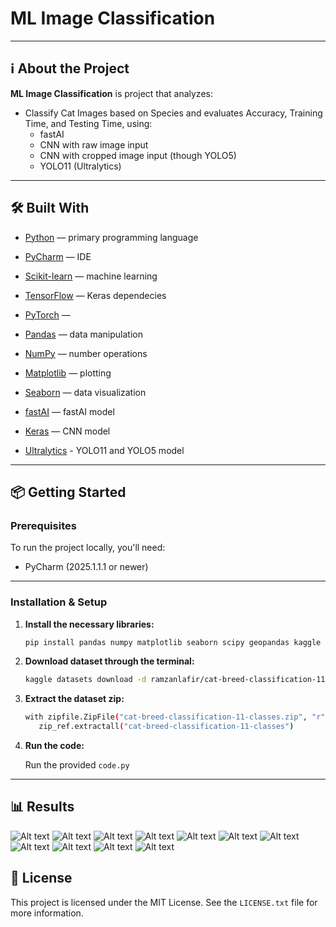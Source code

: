 # ML Image Classification

---

## ℹ️ About the Project

**ML Image Classification** is project that analyzes:

- Classify Cat Images based on Species and evaluates Accuracy, Training Time, and Testing Time, using:
  - fastAI
  - CNN with raw image input
  - CNN with cropped image input (though YOLO5)
  - YOLO11 (Ultralytics)

---

## 🛠️ Built With

- [Python](https://www.python.org/) — primary programming language
- [PyCharm](https://www.jetbrains.com/pycharm/) — IDE

- [Scikit-learn](https://scikit-learn.org/stable/) — machine learning
- [TensorFlow](https://www.tensorflow.org/) — Keras dependecies
- [PyTorch](https://pytorch.org/) — 
- [Pandas](https://pandas.pydata.org/) — data manipulation
- [NumPy](https://numpy.org/) — number operations
- [Matplotlib](https://matplotlib.org/) — plotting
- [Seaborn](https://seaborn.pydata.org/) — data visualization
- [fastAI](https://www.fast.ai/) — fastAI model
- [Keras](https://keras.io/) — CNN model
- [Ultralytics](https://www.ultralytics.com/) - YOLO11 and YOLO5 model

---

## 📦 Getting Started

### Prerequisites

To run the project locally, you'll need:

- PyCharm (2025.1.1.1 or newer)

---

### Installation & Setup

1. **Install the necessary libraries:**

   ```bash
   pip install pandas numpy matplotlib seaborn scipy geopandas kaggle

2. **Download dataset through the terminal:**

   ```bash
   kaggle datasets download -d ramzanlafir/cat-breed-classification-11-classes

3. **Extract the dataset zip:**

   ```bash
   with zipfile.ZipFile("cat-breed-classification-11-classes.zip", "r") as zip_ref:
      zip_ref.extractall("cat-breed-classification-11-classes")

4. **Run the code:**

   Run the provided `code.py`

---

## 📊 Results

![Alt text](Figure_1.jpg?raw=true "Title")
![Alt text](Figure_2.jpg?raw=true "Title")
![Alt text](Figure_3.jpg?raw=true "Title")
![Alt text](Figure_4.jpg?raw=true "Title")
![Alt text](Figure_5.jpg?raw=true "Title")
![Alt text](Figure_6.jpg?raw=true "Title")
![Alt text](Figure_7.jpg?raw=true "Title")
![Alt text](Figure_8.jpg?raw=true "Title")
![Alt text](Figure_9.jpg?raw=true "Title")
![Alt text](Figure_10.jpg?raw=true "Title")
![Alt text](Figure_11.jpg?raw=true "Title")

## 📃 License

This project is licensed under the MIT License. See the `LICENSE.txt` file for more information.
